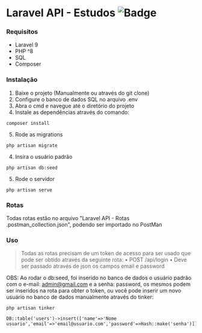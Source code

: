 # Laravel API - Estudos ![Badge](https://img.shields.io/static/v1?label=Laravel&message=Framework&color=red&style=&logo=Laravel)

### Requisitos

- Laravel 9
- PHP ^8
- SQL
- Composer

### Instalação

1. Baixe o projeto (Manualmente ou através do git clone)
2. Configure o banco de dados SQL no arquivo .env
3. Abra o cmd e navegue até o diretório do projeto
4. Instale as dependências através do comando:
```composer
composer install
```
5. Rode as migrations
```laravel
php artisan migrate
```
4. Insira o usuário padrão
```laravel
php artisan db:seed
```
5. Rode o servidor
```laravel
php artisan serve
```

### Rotas
Todas rotas estão no arquivo "Laravel API - Rotas .postman_collection.json", podendo ser importado no PostMan

### Uso
> Todas as rotas precisam de um token de acesso para ser usado que pode ser obtido através da seguinte rota:
• POST /api/login
• Deve ser passado através de json os campos email e password

OBS: Ao rodar o db:seed, foi inserido no banco de dados o usuário padrão com o e-mail: admin@gmail.com e a senha: password, os mesmos podem ser inseridos na rota para obter o token, ou você pode inserir um novo usuário no banco de dados manualmente através do tinker:

```laravel
php artisan tinker
```
```laravel
DB::table('users')->insert(['name'=>'Nome usuario','email'=>'email@usuario.com','password'=>Hash::make('senha')])
```
